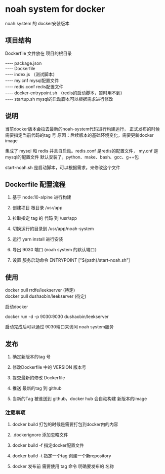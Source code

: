 
# noah system for docker

noah system 的 docker安装版本

## 项目结构

Dockerfile 文件放在 项目的根目录

---- package.json     
---- Dockerfile        
---- index.js （测试脚本）     
---- my.cnf mysql配置文件     
---- redis.conf redis配置文件      
---- docker-entrypoint.sh （redis的启动脚本，暂时用不到）   
---- startup.sh mysql的启动脚本可以根据需求进行修改

## 说明

当前docker版本会拉去最新的noah-system代码进行构建运行，
正式发布的时候需要指定当前代码的tag 号
原因：后续版本的基础环境变化，需要更新docker image

集成了 mysql 和 redis 并且自启动。redis.conf 是redis的配置文件， my.cnf 是mysql的配置文件
默认安装了，python、make、bash、gcc、g++包

start-noah.sh 是启动脚本，可以根据需求，来修改这个文件


## Dockerfile 配置流程

1. 基于 node:10-alpine 进行构建

2. 创建项目 根目录 /usr/app

3. 拉取指定 tag 的 代码 到 /usr/app

4. 切换运行的目录到 /usr/app/noah-system

5. 运行 yarn install 进行安装

6. 导出 9030 端口 (noah system 的默认端口）

5. 设置 服务启动命令 ENTRYPOINT ["${path}/start-noah.sh"]


## 使用

docker pull rrdfe/leekserver    (待定)      
docker pull dushaobin/leekserver    (待定)      

启动docker

docker run -d -p 9030:9030 dushaobin/leekserver

启动完成后可以通过 9030端口来访问 noah system服务

## 发布

1. 确定新版本的tag 号

2. 修改Dockerfile 中的 VERSION 版本号

3. 提交最新的修改 Dockerfile

4. 推送 最新的tag 到 github

6. 当新的Tag 被谁送到 github，docker hub 会自动构建 新版本的image


### 注意事项

1. docker build 打包的时候是需要打包到docker内的内容

2. .dockerignore 添加忽略文件

3. docker build -f 指定docker配置文件

4. docker build -t 指定一个tag 创建一个新repository

5. docker 发布前 需要使用 tag 命令 明确要发布的 名称
